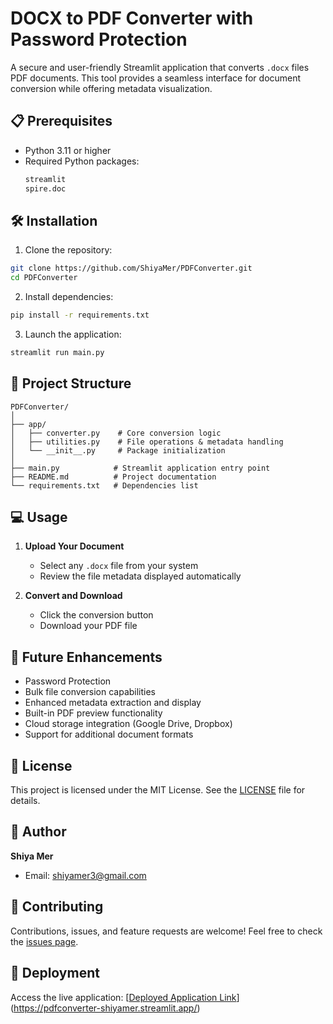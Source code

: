 # DOCX to PDF Converter with Password Protection

A secure and user-friendly Streamlit application that converts `.docx` files  PDF documents. This tool provides a seamless interface for document conversion while offering metadata visualization.


## 📋 Prerequisites

- Python 3.11 or higher
- Required Python packages:
  ```bash
  streamlit
  spire.doc
  ```

## 🛠️ Installation

1. Clone the repository:
```bash
git clone https://github.com/ShiyaMer/PDFConverter.git
cd PDFConverter
```

2. Install dependencies:
```bash
pip install -r requirements.txt
```

3. Launch the application:
```bash
streamlit run main.py
```

## 📁 Project Structure

```
PDFConverter/
│
├── app/
│   ├── converter.py    # Core conversion logic
│   ├── utilities.py    # File operations & metadata handling
│   └── __init__.py     # Package initialization
│
├── main.py            # Streamlit application entry point
├── README.md          # Project documentation
└── requirements.txt   # Dependencies list
```

## 💻 Usage

1. **Upload Your Document**
   - Select any `.docx` file from your system
   - Review the file metadata displayed automatically


2. **Convert and Download**
   - Click the conversion button
   - Download your PDF file
  

## 🌟 Future Enhancements

- Password Protection
- Bulk file conversion capabilities
- Enhanced metadata extraction and display
- Built-in PDF preview functionality
- Cloud storage integration (Google Drive, Dropbox)
- Support for additional document formats



## 📝 License

This project is licensed under the MIT License. See the [LICENSE](LICENSE) file for details.

## 👤 Author

**Shiya Mer**
- Email: shiyamer3@gmail.com


## 🤝 Contributing

Contributions, issues, and feature requests are welcome! Feel free to check the [issues page](../../issues).

## 📢 Deployment

Access the live application: [[Deployed Application Link](#)](https://pdfconverter-shiyamer.streamlit.app/)


